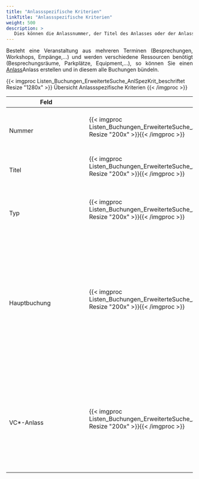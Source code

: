 ```yaml
---
title: "Anlassspezifische Kriterien"
linkTitle: "Anlassspezifische Kriterien"
weight: 500
description: >
   Dies können die Anlassnummer, der Titel des Anlasses oder der Anlasstyp sein.
---
```

<p style="text-align: justify"> Besteht eine Veranstaltung aus mehreren Terminen (Besprechungen, Workshops, Empänge,...) und werden verschiedene Ressourcen benötigt (Besprechungsräume, Parkplätze, Equipment,...), so können Sie einen <a href="/buchen/">Anlass</a>Anlass erstellen und in diesem alle Buchungen bündeln. </p>
<!-- Link Anlass erstellen  -->

{{< imgproc Listen_Buchungen_ErweiterteSuche_AnlSpezKrit_beschriftet Resize "1280x" >}}
Übersicht Anlassspezifische Kriterien
{{< /imgproc >}}

|<div style="width:200px">Feld</div>|<div style="width:200px"></div>|Funkion|
|---|---|---|
|</br>Nummer|{{< imgproc Listen_Buchungen_ErweiterteSuche_AnlSpezKrit_Nr Resize "200x" >}}{{< /imgproc >}}|</br>Hier können Sie die individuelle Anlassnummer eintragen.| 
|</br>Titel|{{< imgproc Listen_Buchungen_ErweiterteSuche_AnlSpezKrit_Titel Resize "200x" >}}{{< /imgproc >}}|</br>Hier können sie den Titel des Anlasses eintragen.*|
|</br>Typ|{{< imgproc Listen_Buchungen_ErweiterteSuche_AnlSpezKrit_Typ Resize "200x" >}}{{< /imgproc >}}|</br>Aus dem Dropdown Menü können Sie den Anlasstyp auswählen|
|</br>Hauptbuchung|{{< imgproc Listen_Buchungen_ErweiterteSuche_AnlSpezKrit_HauptBG Resize "200x" >}}{{< /imgproc >}}|</br><p style="text-align: justify"> In der Standardansicht werden Haupt- und Nebenbucungen zusammen angezeigt. Hier können Sie filtern, ob Sie nur Buchungen aus einer Hauptbuchung oder aus einer Nebenbuchung listen wollen. </p>|
|</br>VC*-Anlass|{{< imgproc Listen_Buchungen_ErweiterteSuche_AnlSpezKrit_VC Resize "200x" >}}{{< /imgproc >}}|</br>**Alle** <br/> **Nur Anlässe mit VC:** </br> Zeigt nur Buchungen mit einem Anlass mit VC <br/> **Nur Anlässe ohne VC:** </br> zeigt nur Buchungen mit einem Anlass ohne VC|